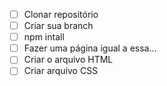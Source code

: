  - [ ] Clonar repositório
 - [ ] Criar sua branch
 - [ ] npm intall
 - [ ] Fazer uma página igual a essa...
 - [ ] Criar o arquivo HTML
 - [ ] Criar arquivo CSS
